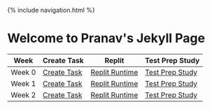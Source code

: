 {% include navigation.html %}




# Welcome to Pranav's Jekyll Page




|Week|Create Task|Replit|Test Prep Study|
| ---------------- | ------------------------- | ------------------------ | -------------------------------------------------------- |
|Week 0|[Create Task](https://pranavp04.github.io/Pranav-Data-Structures-Repository-Tri-3/createtask)|[Replit Runtime](https://pranavp04.github.io/Pranav-Data-Structures-Repository-Tri-3/pythonmenu)|[Test Prep Study](https://pranavp04.github.io/Pranav-Data-Structures-Repository-Tri-3/5.1-5.2%20Notes)|[Week 0 Individual Grading](https://github.com/PranavP04/Pranav-Data-Structures-Repository-Tri-3/issues/1)|
|Week 1|[Create Task](https://pranavp04.github.io/Pranav-Data-Structures-Repository-Tri-3/createtask)|[Replit Runtime](https://pranavp04.github.io/Pranav-Data-Structures-Repository-Tri-3/listsandloops)|[Test Prep Study](https://pranavp04.github.io/Pranav-Data-Structures-Repository-Tri-3/5.3-5.4%20Notes)|[Week 0 Individual Grading](https://github.com/PranavP04/Pranav-Data-Structures-Repository-Tri-3/issues/1)|
|Week 2|[Create Task](https://pranavp04.github.io/Pranav-Data-Structures-Repository-Tri-3/createtask)|[Replit Runtime](https://replit.com/@SDSC2004/Pranav-Data-Structures-Repository-Tri-2#menu.py)|[Test Prep Study](https://pranavp04.github.io/Pranav-Data-Structures-Repository-Tri-3/5.5-5.6%20Notes%20and%20Github%20Actions)|[Week 0 Individual Grading](https://github.com/PranavP04/Pranav-Data-Structures-Repository-Tri-3/issues/3)|
